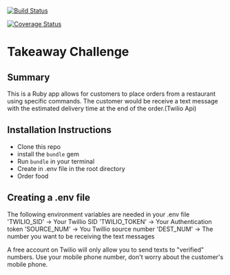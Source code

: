 [![Build Status](https://travis-ci.org/tobenna/takeaway-challenge.svg?branch=master)](https://travis-ci.org/tobenna/takeaway-challenge)

[![Coverage Status](https://coveralls.io/repos/makersacademy/takeaway-challenge/badge.png)](https://coveralls.io/r/makersacademy/takeaway-challenge)

Takeaway Challenge
==================

Summary
-------

This is a Ruby app allows for customers to place orders from a restaurant using specific commands.
The customer would be receive a text message with the estimated delivery time at the end of the order.(Twilio Api)


Installation Instructions
-------

* Clone this repo
* install the `bundle` gem
* Run `bundle` in your terminal
* Create in .env file in the root directory
* Order food

Creating a .env file
-----

The following environment variables are needed in your .env file
'TWILIO_SID' -> Your Twillio SID
'TWILIO_TOKEN' -> Your Authentication token
'SOURCE_NUM' -> You Twillio source number
'DEST_NUM' -> The number you want to be receiving the text messages

A free account on Twilio will only allow you to send texts to "verified" numbers. Use your mobile phone number, don't worry about the customer's mobile phone.
